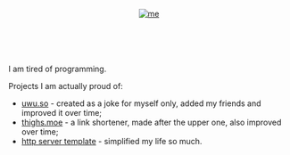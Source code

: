 <p align="center">
  <a target="_blank" href="#">
    <img alt="me" src="https://uwu.so/mishashto/miw0jtiunZ">
  </a><br>
  <br><br><br><br>
  <p>I am tired of programming.</p>
  <p>Projects I am actually proud of: </p>
  <ul>
    <li><a href="https://uwu.so">uwu.so</a> - created as a joke for myself only, added my friends and improved it over time;</li>
    <li><a href="https://thighs.moe">thighs.moe</a> - a link shortener, made after the upper one, also improved over time;</li>
    <li><a href="https://github.com/GoofyGoofsterClub/http-server-template">http server template</a> - simplified my life so much.</li>
  </ul>
</p>
